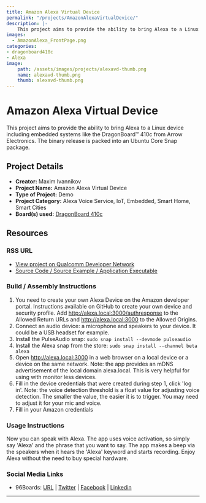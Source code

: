 ```yaml
---
title: Amazon Alexa Virtual Device
permalink: "/projects/AmazonAlexaVirtualDevice/"
description: |-
    This project aims to provide the ability to bring Alexa to a Linux device including embedded systems like the DragonBoard™ 410c from Arrow Electronics.
images:
  - AmazonAlexa_FrontPage.png
categories:
- dragonboard410c
- Alexa
image:
    path: /assets/images/projects/alexavd-thumb.png
    name: alexavd-thumb.png
    thumb: alexavd-thumb.png
---
```

# Amazon Alexa Virtual Device

This project aims to provide the ability to bring Alexa to a Linux device including embedded systems like the DragonBoard™ 410c from Arrow Electronics. The
binary release is packed into an Ubuntu Core Snap package.

## Project Details

- **Creator:** Maxim Ivannikov
- **Project Name:** Amazon Alexa Virtual Device
- **Type of Project:** Demo
- **Project Category:** Alexa Voice Service, IoT, Embedded, Smart Home, Smart Cities
- **Board(s) used:** [DragonBoard 410c](https://www.96boards.org/product/dragonboard410c/)

## Resources

### RSS URL

- [View project on Qualcomm Developer Network](https://developer.qualcomm.com/project/amazon-alexa-virtual-device)
- [Source Code / Source Example / Application Executable](https://github.com/devicehive/AlexaDevice/releases/tag/v1.1)

### Build / Assembly Instructions

1. You need to create your own Alexa Device on the Amazon developer portal. Instructions available on GitHub to create your own device and security profile.
Add http://alexa.local:3000/authresponse to the Allowed Return URLs and http://alexa.local:3000 to the Allowed Origins.
2. Connect an audio device: a microphone and speakers to your device. It could be a USB headset for example.
3. Install the PulseAudio snap: `sudo snap install --devmode pulseaudio`
4. Install the Alexa snap from the store: `sudo snap install --channel beta alexa`
5. Open http://alexa.local:3000 in a web browser on a local device or a device on the same network. Note: the app provides an mDNS advertisement of the local
domain alexa.local. This is very helpful for using with monitor less devices.
6. Fill in the device credentials that were created during step 1, click 'log in'. Note: the voice detection threshold is a float value for adjusting voice detection. The smaller the value, the easier it is to trigger. You may need to adjust it for your mic and voice.
7. Fill in your Amazon credentials

### Usage Instructions

Now you can speak with Alexa. The app uses voice activation, so simply say 'Alexa' and the phrase that you want to say. The app makes a beep via the speakers
when it hears the 'Alexa' keyword and starts recording. Enjoy Alexa without the need to buy special hardware.

### Social Media Links

- 96Boards: [URL](https://www.96boards.org/) &#124; [Twitter](https://twitter.com/96boards) &#124; [Facebook](https://www.facebook.com/96Boards) &#124; [Linkedin](https://www.linkedin.com/company/{{site.linkedin_username}}/)


***
